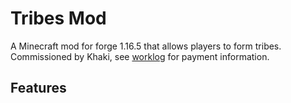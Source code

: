 # Tribes Mod 

A Minecraft mod for forge 1.16.5 that allows players to form tribes.  
Commissioned by Khaki, see [worklog](worklog.txt) for payment information. 

## Features

